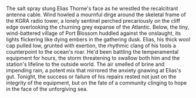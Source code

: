 The salt spray stung Elias Thorne's face as he wrestled the recalcitrant antenna cable.  Wind howled a mournful dirge around the skeletal frame of the KGRA radio tower, a lonely sentinel perched precariously on the cliff edge overlooking the churning grey expanse of the Atlantic.  Below, the tiny, wind-battered village of Port Blossom huddled against the onslaught, its lights flickering like dying embers in the gathering dusk. Elias, his thick wool cap pulled low, grunted with exertion, the rhythmic clang of his tools a counterpoint to the ocean's roar.  He'd been battling the temperamental equipment for hours, the storm threatening to swallow both him and the station's lifeline to the outside world.  The air smelled of brine and impending rain, a potent mix that mirrored the anxiety gnawing at Elias's gut. Tonight, the success or failure of his repairs rested not just on the integrity of the equipment, but on the fate of a community clinging to hope in the face of the unforgiving sea.
